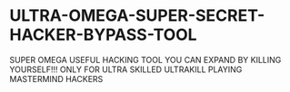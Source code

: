 # ULTRA-OMEGA-SUPER-SECRET-HACKER-BYPASS-TOOL
SUPER OMEGA USEFUL HACKING TOOL YOU CAN EXPAND BY KILLING YOURSELF!!! ONLY FOR ULTRA SKILLED ULTRAKILL PLAYING MASTERMIND HACKERS
